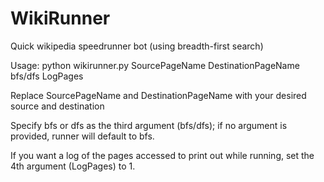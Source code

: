 # WikiRunner
Quick wikipedia speedrunner bot (using breadth-first search)

Usage: python wikirunner.py SourcePageName DestinationPageName bfs/dfs LogPages

Replace SourcePageName and DestinationPageName with your desired source and destination

Specify bfs or dfs as the third argument (bfs/dfs); if no argument is provided, runner will default to bfs.

If you want a log of the pages accessed to print out while running, set the 4th argument (LogPages) to 1.
